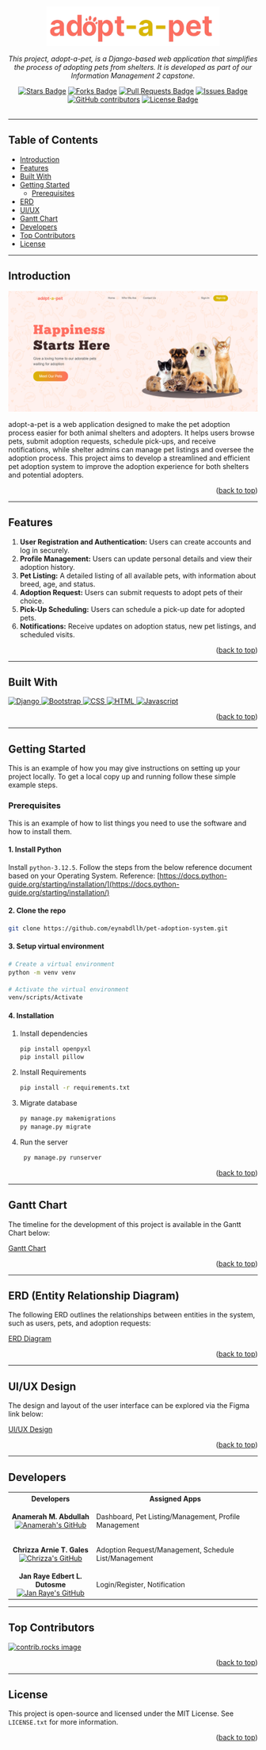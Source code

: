 <a id="readme-top"></a>
<div align="center">
  <a href="https://github.com/othneildrew/Best-README-Template">
    <img src="adopt-a-pet/static/images/logo.png" alt="Logo" width="350" height="80">
  </a>
  <p align="center"><i>This project, adopt-a-pet, is a Django-based web application that simplifies the process of adopting pets from shelters. It is developed as     part of our Information Management 2 capstone.</i></p>
  <a href="https://github.com/eynabdllh/pet-adoption-system/stargazers"><img src="https://img.shields.io/github/stars/eynabdllh/pet-adoption-system" alt="Stars Badge"/></a>
<a href="https://github.com/eynabdllh/pet-adoption-system/network/members"><img src="https://img.shields.io/github/forks/eynabdllh/pet-adoption-system" alt="Forks Badge"/></a>
<a href="https://github.com/eynabdllh/pet-adoption-system/pulls"><img src="https://img.shields.io/github/issues-pr/eynabdllh/pet-adoption-system" alt="Pull Requests Badge"/></a>
<a href="https://github.com/eynabdllh/pet-adoption-system/issues"><img src="https://img.shields.io/github/issues/eynabdllh/pet-adoption-system" alt="Issues Badge"/></a>
<a href=https://github.com/eynabdllh/pet-adoption-system/graphs/contributors"><img alt="GitHub contributors" src="https://img.shields.io/github/contributors/eynabdllh/pet-adoption-system?color=2b9348"></a>
<a href="https://github.com/eynabdllh/pet-adoption-system/blob/master/LICENSE"><img src="https://img.shields.io/github/license/eynabdllh/pet-adoption-system?color=2b9348" alt="License Badge"/></a>
</div>
<br>

---

## Table of Contents

- [Introduction](#introduction)
- [Features](#features)
- [Built With](#built-with)
- [Getting Started](#getting-started)
  - [Prerequisites](#prerequisites)
- [ERD](#erd-entity-relationship-diagram)
- [UI/UX](#uiux-design)
- [Gantt Chart](#gantt-chart)
- [Developers](#developers)
- [Top Contributors](#top-contributors)
- [License](#license)

---

## Introduction

[![Landing-Page](https://github.com/eynabdllh/pet-adoption-system/raw/main/adopt-a-pet/static/images/adopt-a-pet.png)](https://github.com/eynabdllh/pet-adoption-system)

adopt-a-pet is a web application designed to make the pet adoption process easier for both animal shelters and adopters. It helps users browse pets, submit adoption requests, schedule pick-ups, and receive notifications, while shelter admins can manage pet listings and oversee the adoption process. This project aims to develop a streamlined and efficient pet adoption system to improve the adoption experience for both shelters and potential adopters.

<p align="right">(<a href="#readme-top">back to top</a>)</p>

---

## Features
1. **User Registration and Authentication:** Users can create accounts and log in securely.
2. **Profile Management:** Users can update personal details and view their adoption history.
3. **Pet Listing:** A detailed listing of all available pets, with information about breed, age, and status.
4. **Adoption Request:** Users can submit requests to adopt pets of their choice.
5. **Pick-Up Scheduling:** Users can schedule a pick-up date for adopted pets.
6. **Notifications:** Receive updates on adoption status, new pet listings, and scheduled visits.

<p align="right">(<a href="#readme-top">back to top</a>)</p>

---

## Built With
<section id="technologies">
  <a href="https://www.djangoproject.com/" target="_blank">
    <img src="https://img.shields.io/badge/Django-blue?style=for-the-badge&logo=django" alt="Django" />
  </a>
  <a href="https://getbootstrap.com" target="_blank">
    <img src="https://img.shields.io/badge/Bootstrap-563D7C?style=for-the-badge&logo=bootstrap&logoColor=white" alt="Bootstrap" />
  </a>
  <a href="https://www.w3.org/Style/CSS/" target="_blank">
    <img src="https://img.shields.io/badge/CSS-1572B6?style=for-the-badge&logo=css3&logoColor=white" alt="CSS" />
  </a>
  <a href="https://html.spec.whatwg.org/multipage/" target="_blank">
      <img src="https://img.shields.io/badge/HTML-E34F26?style=for-the-badge&logo=html5&logoColor=white" alt="HTML" />
  </a>
  <a href="https://www.javascript.com/" target="_blank">
      <img src="https://img.shields.io/badge/JavaScript-F7DF1E?style=for-the-badge&logo=javascript&logoColor=black" alt="Javascript" />
  </a>
</section>

<p align="right">(<a href="#readme-top">back to top</a>)</p>

---

## Getting Started

This is an example of how you may give instructions on setting up your project locally.
To get a local copy up and running follow these simple example steps.

### Prerequisites

This is an example of how to list things you need to use the software and how to install them.
#### 1. Install Python
Install ```python-3.12.5```. Follow the steps from the below reference document based on your Operating System.
Reference: [https://docs.python-guide.org/starting/installation/](https://docs.python-guide.org/starting/installation/) 

#### 2. Clone the repo
   ```sh
   git clone https://github.com/eynabdllh/pet-adoption-system.git
   ```

#### 3. Setup virtual environment
```bash
# Create a virtual environment
python -m venv venv

# Activate the virtual environment
venv/scripts/Activate

```

#### 4. Installation

1. Install dependencies
   ```sh
   pip install openpyxl
   pip install pillow
   ```
2. Install Requirements
   ```sh
   pip install -r requirements.txt
   ```
3. Migrate database
    ```sh
   py manage.py makemigrations
   py manage.py migrate
   ```
4. Run the server
   ```sh
    py manage.py runserver
    ```
<p align="right">(<a href="#readme-top">back to top</a>)</p>

---

## Gantt Chart

The timeline for the development of this project is available in the Gantt Chart below:

[Gantt Chart](https://docs.google.com/spreadsheets/d/1xkvWZaWizDLPvSHAJ-dwQYHgKrJD6Z7OzchyzyKRr8s/edit?usp=sharing)

<p align="right">(<a href="#readme-top">back to top</a>)</p>

---
## ERD (Entity Relationship Diagram)

The following ERD outlines the relationships between entities in the system, such as users, pets, and adoption requests:

[ERD Diagram](https://drive.google.com/file/d/1hNGwf2DInYBS6GWfPdmwFCWZkkdSKpuF/view?usp=sharing)

<p align="right">(<a href="#readme-top">back to top</a>)</p>

---

## UI/UX Design

The design and layout of the user interface can be explored via the Figma link below:

[UI/UX Design](https://www.figma.com/design/QkxAZ7so69q8vqw4oeFkwE/Adopt-a-Pet?node-id=0-1&t=AOHbSggJNBGv0g9K-1)

<p align="right">(<a href="#readme-top">back to top</a>)</p>

---
## Developers
<div>
  <table>
    <tr>
      <th>Developers</th>
      <th>Assigned Apps</th>
    </tr>
    <tr>
      <td align="center">
        <strong>Anamerah M. Abdullah</strong><br>
        <a href="https://github.com/eynabdllh"><img src="https://img.shields.io/badge/GitHub-Profile-blueviolet?style=for-the-badge&logo=github&logoColor=white" alt="Anamerah's GitHub"></a>
      </td>
      <td>
        <p>Dashboard, Pet Listing/Management, Profile Management</p>
      </td>
    </tr>
    <tr>
      <td align="center">
        <strong>Chrizza Arnie T. Gales</strong><br>
        <a href="https://github.com/Chrizmas20"><img src="https://img.shields.io/badge/GitHub-Profile-blueviolet?style=for-the-badge&logo=github&logoColor=white" alt="Chrizza's GitHub"></a>
      </td>
      <td>
        <p>Adoption Request/Management, Schedule List/Management</p>
      </td>
    </tr>
    <tr>
      <td align="center">
        <strong>Jan Raye Edbert L. Dutosme</strong><br>
        <a href="https://github.com/MrCareerBully"><img src="https://img.shields.io/badge/GitHub-Profile-blueviolet?style=for-the-badge&logo=github&logoColor=white" alt="Jan Raye's GitHub"></a>
      </td>
      <td>
        <p>Login/Register, Notification</p>
      </td>
    </tr>
  </table>
</div>

---
## Top Contributors
<a href="https://github.com/eynabdllh/pet-adoption-system/graphs/contributors">
  <img src="https://contrib.rocks/image?repo=eynabdllh/pet-adoption-system" alt="contrib.rocks image" />
</a>

<p align="right">(<a href="#readme-top">back to top</a>)</p>

---

## License
This project is open-source and licensed under the MIT License.  See `LICENSE.txt` for more information.
<p align="right">(<a href="#readme-top">back to top</a>)</p>
